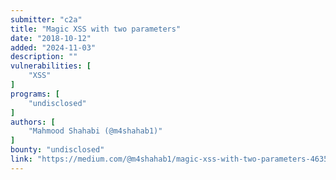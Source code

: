 ```yaml
---
submitter: "c2a"
title: "Magic XSS with two parameters"
date: "2018-10-12"
added: "2024-11-03"
description: ""
vulnerabilities: [
    "XSS"
]
programs: [
    "undisclosed"
]
authors: [
    "Mahmood Shahabi (@m4shahab1)"
]
bounty: "undisclosed"
link: "https://medium.com/@m4shahab1/magic-xss-with-two-parameters-463559b03949"
---
```




